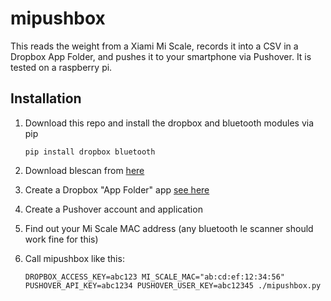 # mipushbox

This reads the weight from a Xiami Mi Scale, records it into a CSV in a Dropbox App Folder, and pushes it to your smartphone via Pushover. It is tested on a raspberry pi.

## Installation

1. Download this repo and install the dropbox and bluetooth modules via pip
	
	```
	pip install dropbox bluetooth
	```
2. Download blescan from [here](https://github.com/switchdoclabs/iBeacon-Scanner-/blob/master/blescan.py)
3. Create a Dropbox "App Folder" app [see here](https://dropbox.com/developers/apps)
4. Create a Pushover account and application
5. Find out your Mi Scale MAC address (any bluetooth le scanner should work fine for this)
6. Call mipushbox like this:
	
	```
	DROPBOX_ACCESS_KEY=abc123 MI_SCALE_MAC="ab:cd:ef:12:34:56" PUSHOVER_API_KEY=abc1234 PUSHOVER_USER_KEY=abc12345 ./mipushbox.py 
	```